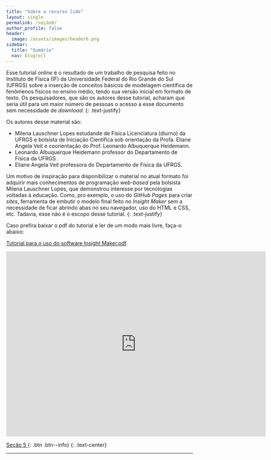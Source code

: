 ```yaml
---
title: "Sobre o recurso lido"
layout: single
permalink: /seção0/
author_profile: false
header:
  image: /assets/images/header6.png
sidebar:
  title: "Sumário"
  nav: blogroll
---
```


Esse tutorial _online_ é o resultado de um trabalho de pesquisa feito no Instituto de Física (IF) da Universidade Federal do Rio Grande do Sul (UFRGS) sobre a inserção de conceitos básicos de modelagem científica de fenômenos físicos no ensino médio, tendo sua versão inicial em formato de texto. Os pesquisadores, que são os autores desse tutorial, acharam que seria útil para um maior número de pessoas o acesso a esse documento sem necessidade de _download_.
{: .text-justify}

Os autores desse material são: 


  * Milena Lauschner Lopes estudande de Física Licenciatura (diurno) da UFRGS e bolsista de Iniciação Científica sob orientação da Profa. Eliane Angela Veit e coorientação do Prof. Leonardo Albuquerque Heidemann.  
  * Leonardo Albuquerque Heidemann professor do Departamento de Física da UFRGS . 
  * Eliane Angela Veit professora do Departamento de Física da UFRGS.

 Um motivo de inspiração para disponibilizar o material no atual formato foi adquirir mais conhecimentos de programação _web-based_ pela bolsista Milena Lauschner Lopes, que demonstrou interesse por tecnologias voltadas à educação. Como, pro exemplo, o uso do _GitHub Pages_ para criar _sites_, ferramenta de embutir o modelo final feito no _Insight Maker_ sem a necessidade de ficar abrindo abas no seu navegador, uso do HTML e CSS, etc. Tadavia, esse não é o escopo desse tutorial.
{: .text-justify}

Caso prefira baixar o pdf do tutorial e ler de um modo mais livre, faça-o abaixo: 

[Tutorial para o uso do software Insight Maker.pdf](http://milenalauschner.github.io/MM/assets/Tutorial_para_o_uso_do_software_Insight_Maker.pdf).


<p style="text-align: center;"><embed  width="700" height="500" src="https://milenalauschner.github.io/MM/assets/Tutorial_para_o_uso_do_software_Insight_Maker.pdf" type="application/pdf" /></p>



[<i class="fas fa-arrow-alt-circle-left"></i> Seção 5 ](https://milenalauschner.github.io/MM/seção5/){:
.btn .btn--info}
{: .text-center}
________________________________________________________________________________________________________________________________________________________________________________________________________________________________________________

